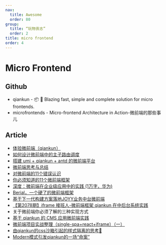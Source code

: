 ```yaml
---
nav:
  title: Awesome
  order: 80
group:
  title: “玩物丧志”
  order: 2
title: micro frontend
order: 4
---
```


# Micro Frontend

## Github

- qiankun - 📦 🚀 Blazing fast, simple and complete solution for micro frontends.
- microfrontends - Micro-frontend Architecture in Action-微前端的那些事儿

## Article

- [体验微前端（qiankun）](https://juejin.im/post/5ed70bf35188254348576b4e)
- [如何设计微前端中的主子路由调度](https://blog.csdn.net/alitech2017/article/details/106901454)
- [搭建 umi + qiankun + antd 的微前端平台](https://juejin.im/post/6869220236886245383?utm_source=gold_browser_extension)
- [微前端思考与总结](https://mp.weixin.qq.com/s/YTiJ4UBgZs2om2SI6TUcmQ)
- [对微前端的11个错误认识](https://mp.weixin.qq.com/s/QtZVYZ5Y5Yt4r07GE5JMEA)
- [你必须知道的11个微前端框架](https://mp.weixin.qq.com/s/gtyD1v6UiIWyDV949KePVQ)
- [深度：微前端在企业级应用中的实践 (1万字，华为)](https://mp.weixin.qq.com/s/_QRdhtukdi76z0OnAIB8oQ)
- [Berial，一个硬了的微前端框架](https://juejin.im/post/6856170280600109064?utm_source=gold_browser_extension#heading-3)
- [基于下一代构建方案落地JOYY业务中台微前端](https://juejin.im/post/5f0c351af265da230d323f8a?utm_source=gold_browser_extension)
- [【第2078期】iframe 接班人-微前端框架 qiankun 在中后台系统实践](https://mp.weixin.qq.com/s/duUxw82DizU15vqRrL_iOw)
- 关于微前端你必须了解的三种实现方式
- [基于 qiankun 的 CMS 应用微前端实践](https://juejin.im/post/6886240723595689997?utm_source=gold_browser_extension)
- [微前端项目实战整理（single-spa+react+iframe）（一）](https://juejin.im/post/6888227508865794062?utm_source=gold_browser_extension)
- [由qiankun的css沙箱引起的样式隔离的思考🤔](https://juejin.im/post/6888695499793268744?utm_source=gold_browser_extension)
- [Modern模式引发qiankun的一场“命案”](https://mp.weixin.qq.com/s/SSgiK7KbDrC2Ll8mHYMaYg)